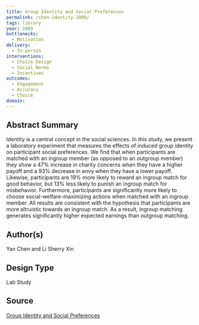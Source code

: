 ```yaml
---
title: Group Identity and Social Preferences
permalink: /chen-identity-2009/
tags: library 
year: 2009
bottlenecks:  
  - Motivation
delivery: 
  - In-person 
interventions: 
  - Choice Design 
  - Social Norms
  - Incentives
outcomes: 
  - Engagement 
  - Accuracy 
  - Choice
domain: 
---
```

## Abstract Summary

Identity is a central concept in the social sciences. In this study, we present a laboratory experiment
that measures the effects of induced group identity on participant social preferences. We find
that when participants are matched with an ingroup member (as opposed to an outgroup member)
they show a 47% increase in charity concerns when they have a higher payoff and a 93% decrease
in envy when they have a lower payoff. Likewise, participants are 19% more likely to reward an
ingroup match for good behavior, but 13% less likely to punish an ingroup match for misbehavior.
Furthermore, participants are significantly more likely to choose social-welfare-maximizing
actions when matched with an ingroup member. All results are consistent with the hypothesis that
participants are more altruistic towards an ingroup match. As a result, ingroup matching generates
significantly higher expected earnings than outgroup matching.

## Author(s)

Yan Chen and Li Sherry Xin

## Design Type

Lab Study

## Source

<a href="http://people.exeter.ac.uk/maf206/chen_li_2006.pdf">Group Identity and Social Preferences</a>
